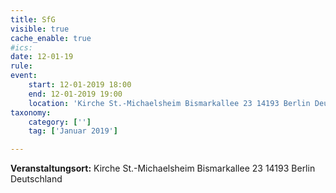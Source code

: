 ```yaml
---
title: SfG
visible: true
cache_enable: true
#ics: 
date: 12-01-19
rule: 
event:
	start: 12-01-2019 18:00
	end: 12-01-2019 19:00
	location: 'Kirche St.-Michaelsheim Bismarkallee 23 14193 Berlin Deutschland'
taxonomy:
	category: ['']
	tag: ['Januar 2019']

---
```




**Veranstaltungsort:** Kirche St.-Michaelsheim
Bismarkallee 23
14193 Berlin
Deutschland


